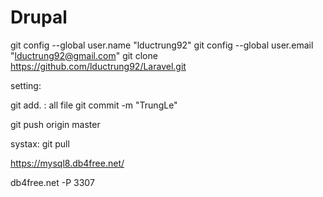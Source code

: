 # Drupal

git config --global user.name "lductrung92"
git config --global user.email "lductrung92@gmail.com"
git clone https://github.com/lductrung92/Laravel.git

setting:

git add. : all file
git commit -m "TrungLe"

git push origin master

systax: git pull


https://mysql8.db4free.net/

db4free.net
-P 3307
